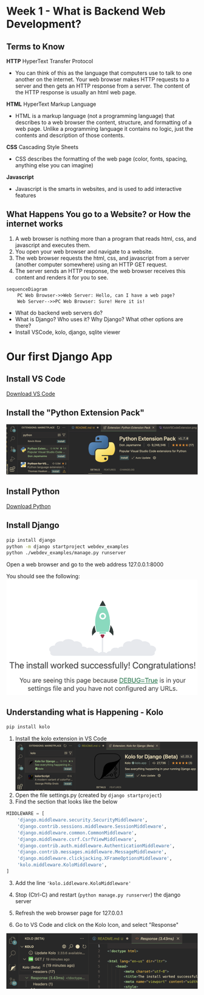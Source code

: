 # Week 1 - What is Backend Web Development?

## Terms to Know

**HTTP** HyperText Transfer Protocol 
- You can think of this as the language that computers use to talk to one another on the internet. Your web browser makes HTTP requests to a server and then gets an HTTP response from a server. The content of the HTTP response is usually an html web page.

**HTML** HyperText Markup Language
- HTML is a markup language (not a programming language) that describes to a web browser the content, structure, and formatting of a web page. Unlike a programming language it contains no logic, just the contents and description of those contents.

**CSS** Cascading Style Sheets
- CSS describes the formatting of the web page (color, fonts, spacing, anything else you can imagine)

**Javascript**
- Javascript is the smarts in websites, and is used to add interactive features


## What Happens You go to a Website? or How the internet works

1. A web browser is nothing more than a program that reads html, css, and javascript and executes them.
1. You open your web browser and navigate to a website.
1. The web browser requests the html, css, and javascript from a server (another computer somewhere) using an HTTP GET request.
1. The server sends an HTTP response, the web browser receives this content and renders it for you to see.

```mermaid
sequenceDiagram
    PC Web Browser->>Web Server: Hello, can I have a web page?
    Web Server-->>PC Web Browser: Sure! Here it is!
```

- What do backend web servers do?
- What is Django? Who uses it? Why Django? What other options are there?
- Install VSCode, kolo, django, sqlite viewer

# Our first Django App

## Install VS Code
[Download VS Code](https://code.visualstudio.com/download)

## Install the "Python Extension Pack"
![Python Extension Pack VS Code Extension](python-ext-pack.png)

## Install Python
[Download Python](https://www.python.org/downloads/)

## Install Django

```bash
pip install django
python -m django startproject webdev_examples
python ./webdev_examples/manage.py runserver
```

Open a web browser and go to the web address 127.0.0.1:8000

You should see the following:
![Django Default App Web Page](image.png)

## Understanding what is Happening - Kolo

```bash
pip install kolo
```


1. Install the kolo extension in VS Code
![Kolo VS Code Extension](KoloVSCodeExtension.png)
1. Open the file settings.py (created by `django startproject`)
1. Find the section that looks like the below
```python
MIDDLEWARE = [
    'django.middleware.security.SecurityMiddleware',
    'django.contrib.sessions.middleware.SessionMiddleware',
    'django.middleware.common.CommonMiddleware',
    'django.middleware.csrf.CsrfViewMiddleware',
    'django.contrib.auth.middleware.AuthenticationMiddleware',
    'django.contrib.messages.middleware.MessageMiddleware',
    'django.middleware.clickjacking.XFrameOptionsMiddleware',
    'kolo.middleware.KoloMiddleware',
]
```
3. Add the line `'kolo.iddleware.KoloMiddleware'`

1. Stop (Ctrl-C) and restart (`python manage.py runserver`) the django server
1. Refresh the web browser page for 127.0.0.1
1. Go to VS Code and click on the Kolo Icon, and select "Response"

![Requests view from Kolo](kolo-requests.png)

